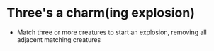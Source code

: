 Three's a charm(ing explosion)
==============================

* Match three or more creatures to start an explosion, removing all adjacent matching creatures
